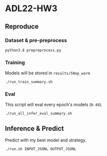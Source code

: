 # ADL22-HW3

## Reproduce 
### Dataset & pre-preprocess
```
python3.8 prepreprocess.py
```
### Training
Models will be stored in `results/50ep_warm`
```
./run_train_summary.sh
```
### Eval
This script will eval every epoch's models (`0-49`).
```
./run_all_infer_eval_summary.sh
```

## Inference & Predict
Predict with my best model and strategy.
```
./run.sh INPUT_JSONL OUTPUT_JSONL
```
